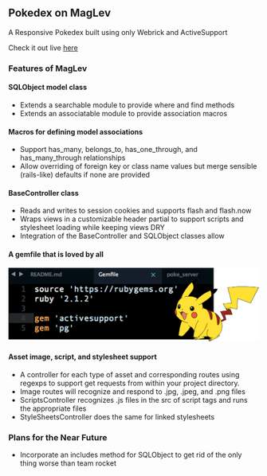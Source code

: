 ## Pokedex on MagLev
A Responsive Pokedex built using only Webrick and ActiveSupport

Check it out live [here](https://pokedex-sans-rails.herokuapp.com/pokemon)

### Features of MagLev

#### SQLObject model class 
- Extends a searchable module to provide where and find methods
- Extends an associatable module to provide association macros

#### Macros for defining model associations
- Support has_many, belongs_to, has_one_through, and has_many_through relationships
- Allow overriding of foreign key or class name values but merge sensible (rails-like)
defaults if none are provided

#### BaseController class 
- Reads and writes to session cookies and supports flash and flash.now
- Wraps views in a customizable header partial to support scripts and stylesheet loading
while keeping views DRY  
- Integration of the BaseController and SQLObject classes allow

#### A gemfile that is loved by all
![gemfile](./gemfile.png)

#### Asset image, script, and stylesheet support
- A controller for each type of asset and corresponding routes using regexps to support get requests from within your project directory.
- Image routes will recognize and respond to .jpg, .jpeg, and .png files
- ScriptsController recognizes .js files in the src of script tags and runs the appropriate files
- StyleSheetsController does the same for linked stylesheets

### Plans for the Near Future
- Incorporate an includes method for SQLObject to get rid of the only thing worse than team rocket